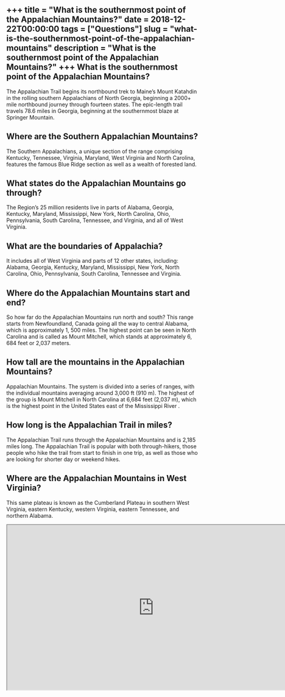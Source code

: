 +++
title = "What is the southernmost point of the Appalachian Mountains?"
date = 2018-12-22T00:00:00
tags = ["Questions"]
slug = "what-is-the-southernmost-point-of-the-appalachian-mountains"
description = "What is the southernmost point of the Appalachian Mountains?"
+++
What is the southernmost point of the Appalachian Mountains?
------------------------------------------------------------

The Appalachian Trail begins its northbound trek to Maine’s Mount Katahdin in the rolling southern Appalachians of North Georgia, beginning a 2000+ mile northbound journey through fourteen states. The epic-length trail travels 78.6 miles in Georgia, beginning at the southernmost blaze at Springer Mountain.

Where are the Southern Appalachian Mountains?
---------------------------------------------

The Southern Appalachians, a unique section of the range comprising Kentucky, Tennessee, Virginia, Maryland, West Virginia and North Carolina, features the famous Blue Ridge section as well as a wealth of forested land.

What states do the Appalachian Mountains go through?
----------------------------------------------------

The Region’s 25 million residents live in parts of Alabama, Georgia, Kentucky, Maryland, Mississippi, New York, North Carolina, Ohio, Pennsylvania, South Carolina, Tennessee, and Virginia, and all of West Virginia.

What are the boundaries of Appalachia?
--------------------------------------

It includes all of West Virginia and parts of 12 other states, including: Alabama, Georgia, Kentucky, Maryland, Mississippi, New York, North Carolina, Ohio, Pennsylvania, South Carolina, Tennessee and Virginia.

Where do the Appalachian Mountains start and end?
-------------------------------------------------

So how far do the Appalachian Mountains run north and south? This range starts from Newfoundland, Canada going all the way to central Alabama, which is approximately 1, 500 miles. The highest point can be seen in North Carolina and is called as Mount Mitchell, which stands at approximately 6, 684 feet or 2,037 meters.

How tall are the mountains in the Appalachian Mountains?
--------------------------------------------------------

Appalachian Mountains. The system is divided into a series of ranges, with the individual mountains averaging around 3,000 ft (910 m). The highest of the group is Mount Mitchell in North Carolina at 6,684 feet (2,037 m), which is the highest point in the United States east of the Mississippi River .

How long is the Appalachian Trail in miles?
-------------------------------------------

The Appalachian Trail runs through the Appalachian Mountains and is 2,185 miles long. The Appalachian Trail is popular with both through-hikers, those people who hike the trail from start to finish in one trip, as well as those who are looking for shorter day or weekend hikes.

Where are the Appalachian Mountains in West Virginia?
-----------------------------------------------------

This same plateau is known as the Cumberland Plateau in southern West Virginia, eastern Kentucky, western Virginia, eastern Tennessee, and northern Alabama.

<iframe allow="accelerometer; autoplay; clipboard-write; encrypted-media; gyroscope; picture-in-picture" allowfullscreen="" class="__youtube_prefs__  epyt-is-override  no-lazyload" data-no-lazy="1" data-origheight="433" data-origwidth="770" data-skipgform_ajax_framebjll="" height="433" id="_ytid_62429" loading="lazy" src="https://www.youtube.com/embed/7y1EOcwG1Ms?enablejsapi=1&autoplay=0&cc_load_policy=0&cc_lang_pref=&iv_load_policy=1&loop=0&modestbranding=0&rel=1&fs=1&playsinline=0&autohide=2&theme=dark&color=red&controls=1&" title="YouTube player" width="770"></iframe>